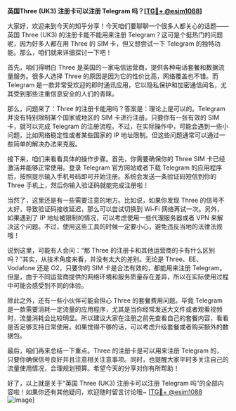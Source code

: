 **英国Three (UK3) 注册卡可以注册 Telegram 吗？[[TG💪+ @esim1088](https://t.me/s/esim1088)]**

大家好，欢迎来到今天的知乎分享！今天咱们要聊聊一个很多人都关心的话题——英国 Three (UK3) 的注册卡能不能用来注册 Telegram？这可是个挺热门的问题呢，因为好多人都在用 Three 的 SIM 卡，但又想尝试一下 Telegram 的独特功能。那么，咱们就来详细探讨一下吧！

首先，咱们得明白 Three 是英国的一家电信运营商，提供各种电话套餐和数据流量服务。很多人选择 Three 的原因是因为它的性价比高，网络覆盖也不错。而 Telegram 是一款非常受欢迎的即时通讯应用，它以隐私保护和加密通信闻名，尤其受到那些注重信息安全的人们的青睐。

那么，问题来了：Three 的注册卡能用吗？答案是：理论上是可以的。Telegram 并没有特别限制某个国家或地区的 SIM 卡进行注册。只要你有一张有效的 SIM 卡，就可以完成 Telegram 的注册流程。不过，在实际操作中，可能会遇到一些小问题，比如网络稳定性或者某些国家的 IP 地址限制。但这些问题通常可以通过一些简单的解决办法来克服。

接下来，咱们来看看具体的操作步骤。首先，你需要确保你的 Three SIM 卡已经激活并能够正常使用。登录 Telegram 官方网站或者下载 Telegram 的应用程序后，按照提示输入手机号码即可开始注册。系统会发送一条验证码短信到你的 Three 手机上，然后你输入验证码就能完成注册啦！

当然了，这里还是有一些需要注意的地方。比如说，如果你发现 Three 的信号不太好，导致验证码接收延迟，那么可以尝试切换到 Wi-Fi 网络再试一次。另外，如果遇到了 IP 地址被限制的情况，可以考虑使用一些代理服务器或者 VPN 来解决这个问题。不过，使用这些工具的时候一定要小心，避免违反当地的法律法规哦！

说到这里，可能有人会问：“那 Three 的注册卡和其他运营商的卡有什么区别吗？”其实，从技术角度来看，并没有太大的差别。无论是 Three、EE、Vodafone 还是 O2，只要你的 SIM 卡是合法有效的，都能用来注册 Telegram。但是，由于不同运营商提供的网络环境和服务质量存在差异，所以在实际使用过程中可能会感受到不同的体验。

除此之外，还有一些小伙伴可能会担心 Three 的套餐费用问题。毕竟 Telegram 是一款需要消耗一定流量的应用程序，尤其是当你经常发送大文件或者观看视频时，流量消耗会比较明显。所以建议大家在注册之前先查看自己的套餐内容，看看是否足够支持日常使用。如果觉得不够的话，可以考虑升级套餐或者购买额外的数据包。

最后，咱们再来总结一下重点。Three 的注册卡是可以用来注册 Telegram 的，只要你确保信号良好并且注意相关注意事项。同时，也提醒大家平时多关注自己的流量使用情况，合理规划预算。希望今天的分享对你有所帮助！

好了，以上就是关于“英国 Three (UK3) 注册卡可以注册 Telegram 吗”的全部内容啦！如果你还有其他疑问，欢迎随时留言讨论哦~ [[TG💪+ @esim1088](https://t.me/s/esim1088) ![Image](https://i.postimg.cc/4NQfJmqS/Snipaste-2025-05-13-00-14-12.png)]